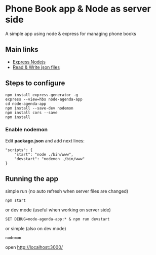 # Phone Book app & Node as server side

A simple app using node & express for managing phone books

## Main links

 - [Express Nodejs](https://developer.mozilla.org/en-US/docs/Learn/Server-side/Express_Nodejs/skeleton_website)
 - [Read & Write json files](http://stackabuse.com/reading-and-writing-json-files-with-node-js/)

## Steps to configure

```
npm install express-generator -g
express --view=hbs node-agenda-app
cd node-agenda-app
npm install --save-dev nodemon
npm install cors --save
npm install
```

### Enable nodemon
Edit **package.json** and add next lines:
```
"scripts": {
    "start": "node ./bin/www",
    "devstart": "nodemon ./bin/www"
}
```

## Running the app

simple run (no auto refresh when server files are changed)
```
npm start
```
or dev mode (useful when working on server side)
```
SET DEBUG=node-agenda-app:* & npm run devstart
```
or simple (also on dev mode)
```
nodemon
```

open [http://localhost:3000/](http://localhost:3000/)
